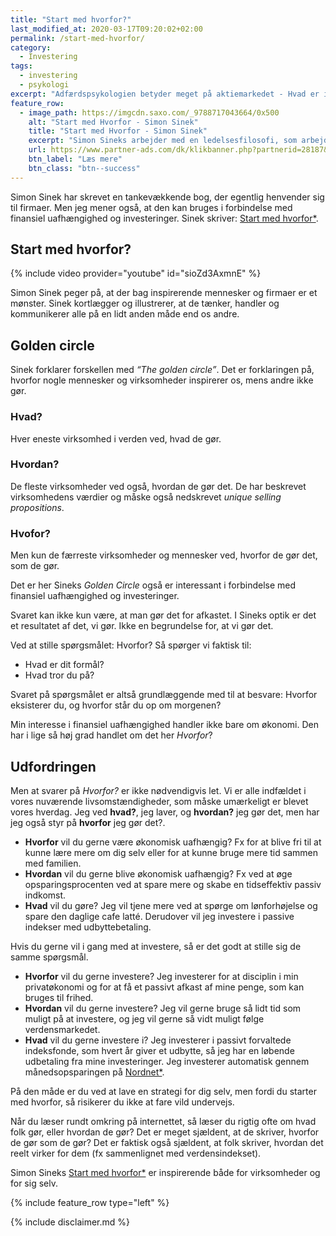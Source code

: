 ```yaml
---
title: "Start med hvorfor?"
last_modified_at: 2020-03-17T09:20:02+02:00
permalink: /start-med-hvorfor/
category:
  - Investering
tags:
  - investering
  - psykologi
excerpt: "Adfærdspsykologien betyder meget på aktiemarkedet - Hvad er illusion of stock-picking skill, anchoring og loss aversion?"
feature_row:
  - image_path: https://imgcdn.saxo.com/_9788717043664/0x500
    alt: "Start med Hvorfor - Simon Sinek"
    title: "Start med Hvorfor - Simon Sinek"
    excerpt: "Simon Sineks arbejder med en ledelsesfilosofi, som arbejder ud fra den antagelse, at vejen til at inspirere og motivere medarbejdere går ud på at tydeliggøre, hvad der ligger bag ens handlinger. I “Start med hvorfor” forklarer Simon Sineks, hvordan det drejer sig om ‘hvorfor’ og ikke ‘hvad’."
    url: https://www.partner-ads.com/dk/klikbanner.php?partnerid=28187&bannerid=43264&htmlurl=https://www.saxo.com/dk/start-med-hvorfor_simon-sinek_haeftet_9788717043664
    btn_label: "Læs mere"
    btn_class: "btn--success"
---
```


Simon Sinek har skrevet en tankevækkende bog, der egentlig henvender sig til firmaer. Men jeg mener også, at den kan bruges i forbindelse med finansiel uafhængighed og investeringer. Sinek skriver: [Start med hvorfor\*](https://www.partner-ads.com/dk/klikbanner.php?partnerid=28187&bannerid=43264&htmlurl=https://www.saxo.com/dk/start-med-hvorfor_simon-sinek_haeftet_9788717043664).

## Start med hvorfor?

{% include video provider="youtube" id="sioZd3AxmnE" %}
 
Simon Sinek peger på, at der bag inspirerende mennesker og firmaer er et mønster. Sinek kortlægger og illustrerer, at de tænker, handler og kommunikerer alle på en lidt anden måde end os andre.

## Golden circle

Sinek forklarer forskellen med _“The golden circle”_. Det er forklaringen på, hvorfor nogle mennesker og virksomheder inspirerer os, mens andre ikke gør.

### Hvad?

Hver eneste virksomhed i verden ved, hvad de gør.

### Hvordan?

De fleste virksomheder ved også, hvordan de gør det. De har beskrevet virksomhedens værdier og måske også nedskrevet _unique selling propositions_.

### Hvofor?

Men kun de færreste virksomheder og mennesker ved, hvorfor de gør det, som de gør.

Det er her Sineks _Golden Circle_ også er interessant i forbindelse med finansiel uafhængighed og investeringer.

Svaret kan ikke kun være, at man gør det for afkastet. I Sineks optik er det et resultatet af det, vi gør. Ikke en begrundelse for, at vi gør det.

Ved at stille spørgsmålet: Hvorfor? Så spørger vi faktisk til:

- Hvad er dit formål?
- Hvad tror du på?

Svaret på spørgsmålet er altså grundlæggende med til at besvare: Hvorfor eksisterer du, og hvorfor står du op om morgenen? 

Min interesse i finansiel uafhængighed handler ikke bare om økonomi. Den har i lige så høj grad handlet om det her _Hvorfor_?

## Udfordringen

Men at svarer på _Hvorfor?_ er ikke nødvendigvis let. Vi er alle indfældet i vores nuværende livsomstændigheder, som måske umærkeligt er blevet vores hverdag. Jeg ved **hvad?**, jeg laver, og **hvordan?** jeg gør det, men har jeg også styr på **hvorfor** jeg gør det?. 

- **Hvorfor** vil du gerne være økonomisk uafhængig? Fx for at blive fri til at kunne lære mere om dig selv eller for at kunne bruge mere tid sammen med familien.
- **Hvordan** vil du gerne blive økonomisk uafhængig? Fx ved at øge opsparingsprocenten ved at spare mere og skabe en tidseffektiv passiv indkomst.
- **Hvad** vil du gøre? Jeg vil tjene mere ved at spørge om lønforhøjelse og spare den daglige cafe latté. Derudover vil jeg investere i passive indekser med udbyttebetaling.

Hvis du gerne vil i gang med at investere, så er det godt at stille sig de samme spørgsmål. 

- **Hvorfor** vil du gerne investere? Jeg investerer for at disciplin i min privatøkonomi og for at få et passivt afkast af mine penge, som kan bruges til frihed.
- **Hvordan** vil du gerne investere? Jeg vil gerne bruge så lidt tid som muligt på at investere, og jeg vil gerne så vidt muligt følge verdensmarkedet.
- **Hvad** vil du gerne investere i? Jeg investerer i passivt forvaltede indeksfonde, som hvert år giver et udbytte, så jeg har en løbende udbetaling fra mine investeringer. Jeg investerer automatisk gennem månedsopsparingen på [Nordnet\*](/go/nordnet/).

På den måde er du ved at lave en strategi for dig selv, men fordi du starter med hvorfor, så risikerer du ikke at fare vild undervejs.

Når du læser rundt omkring på internettet, så læser du rigtig ofte om hvad folk gør, eller hvordan de gør? Det er meget sjældent, at de skriver, hvorfor de gør som de gør? Det er faktisk også sjældent, at folk skriver, hvordan det reelt virker for dem (fx sammenlignet med verdensindekset).

Simon Sineks [Start med hvorfor\*](https://www.partner-ads.com/dk/klikbanner.php?partnerid=28187&bannerid=43264&htmlurl=https://www.saxo.com/dk/start-med-hvorfor_simon-sinek_haeftet_9788717043664) er inspirerende både for virksomheder og for sig selv.

{% include feature_row type="left" %}

{% include disclaimer.md %}
